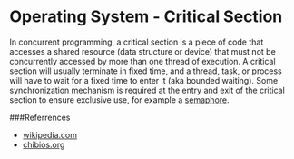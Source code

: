 Operating System - Critical Section
=============================
In concurrent programming, a critical section is a piece of code that accesses a shared resource (data structure or device) that must not be concurrently accessed by more than one thread of execution. A critical section will usually terminate in fixed time, and a thread, task, or process will have to wait for a fixed time to enter it (aka bounded waiting). Some synchronization mechanism is required at the entry and exit of the critical section to ensure exclusive use, for example a [semaphore](https://github.com/dineshappavoo/ctgi/blob/master/src/com/ctgi/google/concepts/operatingsystem/semaphores.md).

###Referrences

* [wikipedia.com](http://en.wikipedia.org/wiki/Semaphore_%28programming%29)
* [chibios.org](http://www.chibios.org/dokuwiki/doku.php?id=chibios:articles:semaphores_mutexes)

